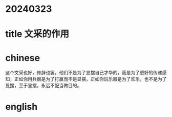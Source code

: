 
# 20240323

# title 文采的作用

# chinese 
这个文采也好，修辞也罢，他们不是为了显摆自己才华的，而是为了更好的传递感知，正如你用兵器是为了打赢而不是显摆，正如你玩乐器是为了欢乐，也不是为了显摆，至于显摆，永远不配当做目的。

# english

